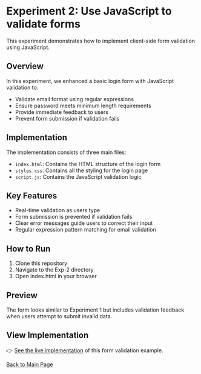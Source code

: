 # Experiment 2: Use JavaScript to validate forms

This experiment demonstrates how to implement client-side form validation using JavaScript.

## Overview

In this experiment, we enhanced a basic login form with JavaScript validation to:
- Validate email format using regular expressions
- Ensure password meets minimum length requirements
- Provide immediate feedback to users
- Prevent form submission if validation fails

## Implementation

The implementation consists of three main files:
- `index.html`: Contains the HTML structure of the login form
- `styles.css`: Contains all the styling for the login page
- `script.js`: Contains the JavaScript validation logic

## Key Features

- Real-time validation as users type
- Form submission is prevented if validation fails
- Clear error messages guide users to correct their input
- Regular expression pattern matching for email validation

## How to Run

1. Clone this repository
2. Navigate to the Exp-2 directory
3. Open index.html in your browser

## Preview

The form looks similar to Experiment 1 but includes validation feedback when users attempt to submit invalid data.

## View Implementation

👉 [See the live implementation](index.html) of this form validation example.

[Back to Main Page](../README.md)